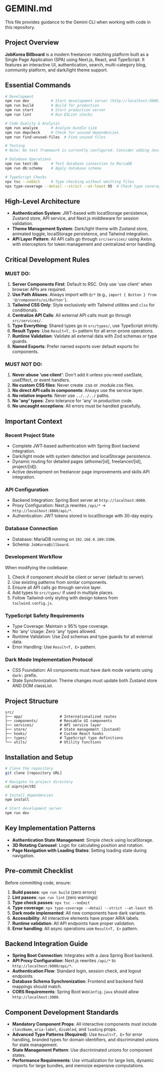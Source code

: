 # GEMINI.md

This file provides guidance to the Gemini CLI when working with code in this repository.

## Project Overview

**JobKorea Billboard** is a modern freelancer matching platform built as a Single Page Application (SPA) using Next.js, React, and TypeScript. It features an interactive UI, authentication, search, multi-category blog, community platform, and dark/light theme support.

## Essential Commands

```bash
# Development
npm run dev          # Start development server (http://localhost:3000)
npm run build        # Build for production
npm run start        # Start production server
npm run lint         # Run ESLint checks

# Code Quality & Analysis
npm run analyze      # Analyze bundle size
npm run depcheck     # Check for unused dependencies
npm run find-unused-files  # Find unused files

# Testing
# Note: No test framework is currently configured. Consider adding Jest/Vitest for unit tests.

# Database Operations
npm run test:db      # Test database connection to MariaDB
npm run db:schema    # Apply database schema

# TypeScript Checks
npx tsc --noEmit     # Type checking without emitting files
npx type-coverage --detail --strict --at-least 95  # Check type coverage
```

## High-Level Architecture

- **Authentication System**: JWT-based with localStorage persistence, Zustand store, API service, and Next.js middleware for session validation.
- **Theme Management System**: Dark/light theme with Zustand store, animated toggle, localStorage persistence, and Tailwind integration.
- **API Layer Pattern**: All API calls go through `src/services/` using Axios with interceptors for token management and centralized error handling.

## Critical Development Rules

### MUST DO:
1. **Server Components First**: Default to RSC. Only use 'use client' when browser APIs are required.
2. **Use Path Aliases**: Always import with `@/*` (e.g., `import { Button } from '@/components/ui/Button'`).
3. **Tailwind CSS Only**: Style exclusively with Tailwind utilities and `clsx` for conditionals.
4. **Centralize API Calls**: All external API calls must go through `src/services/`.
5. **Type Everything**: Shared types go in `src/types/`, use TypeScript strictly.
6. **Result Types**: Use `Result<T, E>` pattern for all error-prone operations.
7. **Runtime Validation**: Validate all external data with Zod schemas or type guards.
8. **Named Exports**: Prefer named exports over default exports for components.

### MUST NOT DO:
1. **Never abuse 'use client'**: Don't add it unless you need useState, useEffect, or event handlers.
2. **No custom CSS files**: Never create .css or .module.css files.
3. **No direct API calls in components**: Always use the service layer.
4. **No relative imports**: Never use `../../../` paths.
5. **No 'any' types**: Zero tolerance for 'any' in production code.
6. **No uncaught exceptions**: All errors must be handled gracefully.

## Important Context

### Recent Project State
- Complete JWT-based authentication with Spring Boot backend integration.
- Dark/light mode with system detection and localStorage persistence.
- Dynamic routing for detailed pages (athome/[id], freelancer/[id], project/[id]).
- Active development on freelancer page improvements and skills API integration.

### API Configuration
- Backend Integration: Spring Boot server at `http://localhost:8080`.
- Proxy Configuration: Next.js rewrites `/api/*` → `http://localhost:8080/api/*`.
- Authentication: JWT tokens stored in localStorage with 30-day expiry.

### Database Connection
- Database: MariaDB running on `192.168.0.109:3306`.
- Schema: `JobKoreaBillboard`.

### Development Workflow
When modifying the codebase:
1. Check if component should be client or server (default to server).
2. Use existing patterns from similar components.
3. Ensure all API calls go through service layer.
4. Add types to `src/types/` if used in multiple places.
5. Follow Tailwind-only styling with design tokens from `tailwind.config.js`.

### TypeScript Safety Requirements
- Type Coverage: Maintain ≥ 95% type coverage.
- No 'any' Usage: Zero 'any' types allowed.
- Runtime Validation: Use Zod schemas and type guards for all external data.
- Error Handling: Use `Result<T, E>` pattern.

### Dark Mode Implementation Protocol
- CSS Foundation: All components must have dark mode variants using `dark:` prefix.
- State Synchronization: Theme changes must update both Zustand store AND DOM classList.

## Project Structure

```
src/
├── app/                 # Internationalized routes
├── components/          # Reusable UI components
├── services/            # API service layer
├── store/               # State management (Zustand)
├── hooks/               # Custom React hooks
├── types/               # TypeScript type definitions
└── utils/               # Utility functions
```

## Installation and Setup

```bash
# Clone the repository
git clone [repository URL]

# Navigate to project directory
cd aiproject02

# Install dependencies
npm install

# Start development server
npm run dev
```

## Key Implementation Patterns

- **Authentication State Management**: Simple check using localStorage.
- **3D Rotating Carousel**: Logic for calculating position and rotation.
- **Page Navigation with Loading States**: Setting loading state during navigation.

## Pre-commit Checklist

Before committing code, ensure:
1. **Build passes**: `npm run build` (zero errors)
2. **Lint passes**: `npm run lint` (zero warnings)
3. **Type check passes**: `npx tsc --noEmit`
4. **Type coverage**: `npx type-coverage --detail --strict --at-least 95`
5. **Dark mode implemented**: All new components have dark variants.
6. **Accessibility**: All interactive elements have proper ARIA labels.
7. **Runtime validation**: All API endpoints have proper validation.
8. **Error handling**: All async operations use `Result<T, E>` pattern.

## Backend Integration Guide

- **Spring Boot Connection**: Integrates with a Java Spring Boot backend.
- **API Proxy Configuration**: Next.js rewrites `/api/*` to `http://localhost:8080/api/*`.
- **Authentication Flow**: Standard login, session check, and logout endpoints.
- **Database Schema Synchronization**: Frontend and backend field mappings should match.
- **CORS Requirements**: Spring Boot `WebConfig.java` should allow `http://localhost:3000`.

## Component Development Standards

- **Mandatory Component Props**: All interactive components must include `className`, `aria-label`, `disabled`, and `loading` props.
- **Advanced Type Patterns (Required)**: Use `Result<T, E>` for error handling, branded types for domain identifiers, and discriminated unions for state management.
- **State Management Pattern**: Use discriminated unions for component states.
- **Performance Requirements**: Use virtualization for large lists, dynamic imports for large bundles, and memoize expensive computations.